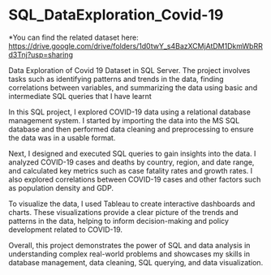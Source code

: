 # SQL_DataExploration_Covid-19
*You can find the related dataset here:
https://drive.google.com/drive/folders/1d0twY_s4BazXCMjAtDM1DkmWbRRd3Tnj?usp=sharing

Data Exploration of Covid 19 Dataset in SQL Server. The project involves tasks such as identifying patterns and trends in the data, finding correlations between variables, and summarizing the data using basic and intermediate SQL queries that I have learnt

In this SQL project, I explored COVID-19 data using a relational database management system. I started by importing the data into the MS SQL database and then performed data cleaning and preprocessing to ensure the data was in a usable format.

Next, I designed and executed SQL queries to gain insights into the data. I analyzed COVID-19 cases and deaths by country, region, and date range, and calculated key metrics such as case fatality rates and growth rates. I also explored correlations between COVID-19 cases and other factors such as population density and GDP.

To visualize the data, I used Tableau to create interactive dashboards and charts. These visualizations provide a clear picture of the trends and patterns in the data, helping to inform decision-making and policy development related to COVID-19.

Overall, this project demonstrates the power of SQL and data analysis in understanding complex real-world problems and showcases my skills in database management, data cleaning, SQL querying, and data visualization.

